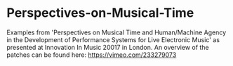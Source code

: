 # Perspectives-on-Musical-Time

Examples from 'Perspectives on Musical Time and Human/Machine Agency in the Development of Performance Systems for Live Electronic Music' as presented at Innovation In Music 20017 in London. 
An overview of the patches can be found here: https://vimeo.com/233279073
